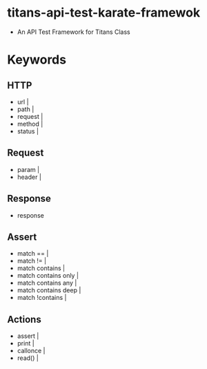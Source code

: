 # titans-api-test-karate-framewok

* An API Test Framework for Titans Class



# Keywords
## HTTP
* url | 
* path | 
* request | 
* method | 
* status | 


## Request
* param | 
* header |


## Response
* response

## Assert
* match == | 
* match != | 
* match contains | 
* match contains only | 
* match contains any | 
* match contains deep | 
* match !contains | 


## Actions
* assert | 
* print | 
* callonce |
* read() |

